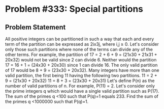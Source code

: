 # Problem #333: Special partitions 

## Problem Statement 

All positive integers can be partitioned in such a way that each and every term of the partition can be expressed as 2ix3j, where i,j ≥ 0.
Let's consider only those such partitions where none of the terms can divide any of the other terms.
For example, the partition of 17 = 2 + 6 + 9 = (21x30 + 21x31 + 20x32) would not be valid since 2 can divide 6. Neither would the partition 17 = 16 + 1 = (24x30 + 20x30) since 1 can divide 16. The only valid partition of 17 would be 8 + 9 = (23x30 + 20x32).
Many integers have more than one valid partition, the first being 11 having the following two partitions.
11 = 2 + 9 = (21x30 + 20x32)
11 = 8 + 3 = (23x30 + 20x31)
Let's define P(n) as the number of valid partitions of n. For example, P(11) = 2.
Let's consider only the prime integers q which would have a single valid partition such as P(17).
The sum of the primes q <100 such that P(q)=1 equals 233.
Find the sum of the primes q <1000000 such that P(q)=1.
